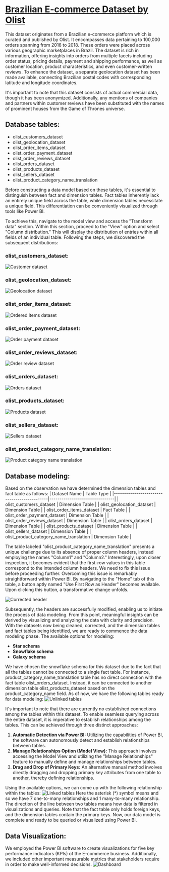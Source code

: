 # [Brazilian E-commerce Dataset by Olist](https://www.kaggle.com/datasets/olistbr/brazilian-ecommerce)


This dataset originates from a Brazilian e-commerce platform which is curated and published by Olist. It encompasses data pertaining to 100,000 orders spanning from 2016 to 2018. These orders were placed across various geographic marketplaces in Brazil. The dataset is rich in information, offering insights into orders from multiple facets including order status, pricing details, payment and shipping performance, as well as customer location, product characteristics, and even customer-written reviews. To enhance the dataset, a separate geolocation dataset has been made available, connecting Brazilian postal codes with corresponding latitude and longitude coordinates.

It's important to note that this dataset consists of actual commercial data, though it has been anonymized. Additionally, any mentions of companies and partners within customer reviews have been substituted with the names of prominent houses from the Game of Thrones universe.

## Database tables:
- olist_customers_dataset
- olist_geolocation_dataset
- olist_order_items_dataset
- olist_order_payment_dataset
- olist_order_reviews_dataset
- olist_orders_dataset
- olist_products_dataset
- olist_sellers_dataset
- olist_product_category_name_translation

Before constructing a data model based on these tables, it's essential to distinguish between fact and dimension tables. Fact tables inherently lack an entirely unique field across the table, while dimension tables necessitate a unique field. This differentiation can be conveniently visualized through tools like Power BI.

To achieve this, navigate to the model view and access the "Transform data" section. Within this section, proceed to the "View" option and select "Column distribution." This will display the distribution of entries within all fields of an individual table. Following the steps, we discovered the subsequent distributions:
### olist_customers_dataset:
![Customer dataset](Resources/olist_customers_dataset.png)
### olist_geolocation_dataset:
![Geolocation dataset](Resources/olist_geolocation_dataset.png)
### olist_order_items_dataset:
![Ordered items dataset](Resources/olist_order_items_dataset.png)
### olist_order_payment_dataset: 
![Order payment dataset](Resources/olist_order_payment_dataset.png)
### olist_order_reviews_dataset:
![Order review dataset](Resources/olist_order_reviews_dataset.png)
### olist_orders_dataset:
![Orders dataset](Resources/olist_orders_dataset.png)
### olist_products_dataset:
![Products dataset](Resources/olist_products_dataset.png)
### olist_sellers_dataset:
![Sellers dataset](Resources/olist_sellers_dataset.png)
### olist_product_category_name_translation:
![Product category name translation](Resources/olist_product_category_name_translation.png)

## Database modeling:

Based on the observation we have determined the dimension tables and fact table as follows:
| Dataset Name                                | Table Type                     |
|---------------------------------------------|--------------------------------|
| olist_customers_dataset                     | Dimension Table                |
| olist_geolocation_dataset                   | Dimension Table                |
| olist_order_items_dataset                   | Fact Table                     |
| olist_order_payment_dataset                 | Dimension Table                |
| olist_order_reviews_dataset                 | Dimension Table                |
| olist_orders_dataset                        | Dimension Table                |
| olist_products_dataset                      | Dimension Table                |
| olist_sellers_dataset                       | Dimension Table                |
| olist_product_category_name_translation     | Dimension Table                |

The table labeled "olist_product_category_name_translation" presents a unique challenge due to its absence of proper column headers, instead employing the names "Column1" and "Column2." Interestingly, upon closer inspection, it becomes evident that the first-row values in this table correspond to the intended column headers. We need to fix this issue before proceeding further. Overcoming this issue is remarkably straightforward within Power BI. By navigating to the "Home" tab of this table, a button aptly named "Use First Row as Header" becomes available. Upon clicking this button, a transformative change unfolds.

![Corrected header](Resources/With%20header.png)

Subsequently, the headers are successfully modified, enabling us to initiate the process of data modeling. From this point, meaningful insights can be derived by visualizing and analyzing the data with clarity and precision. With the datasets now being cleaned, corrected, and the dimension tables and fact tables being identified, we are ready to commence the data modeling phase. The available options for modeling:

- **Star schema**
- **Snowflake schema**
- **Galaxy schema**

We have chosen the snowflake schema for this dataset due to the fact that all the tables cannot be connected to a single fact table. For instance, product_category_name_translation table has no direct connection with the fact table olist_orders_dataset. Instead, it can be connected to another dimension table olist_products_dataset based on the product_category_name field. As of now, we have the following tables ready for data modeling:
![Unlinked tables](Resources/Unlinked%20schema.png)

It's important to note that there are currently no established connections among the tables within this dataset. To enable seamless querying across the entire dataset, it is imperative to establish relationships among the tables. This can be achieved through three distinct approaches:
1.	**Automatic Detection via Power BI:** Utilizing the capabilities of Power BI, the software can autonomously detect and establish relationships between tables.
2.	**Manage Relationships Option (Model View):** This approach involves accessing the Model View and utilizing the "Manage Relationships" feature to manually define and manage relationships between tables.
3.	**Drag and Drop of Primary Keys:** An alternative manual method involves directly dragging and dropping primary key attributes from one table to another, thereby defining relationships.

Using the available options, we can come up with the following relationship within the tables:
![Linked tables](Resources/Linked%20schema.png)
Here the asterisk (*) symbol means and so we have 7 one-to-many relationships and 1 many-to-many relationship. The direction of the line between two tables means how data is filtered in visualizations and queries. Note that the fact table only holds foreign keys, and the dimension tables contain the primary keys. Now, our data model is complete and ready to be queried or visualized using Power BI.

## Data Visualization:
We employed the Power BI software to create visualizations for five key performance indicators (KPIs) of the E-commerce business. Additionally, we included other important measurable metrics that stakeholders require in order to make well-informed decisions.
![Dashboard](Visualization/Dashboard.png)
[](https://app.powerbi.com/reportEmbed?reportId=40bfc821-b31a-4581-aac2-4ca8ebdf56c6&autoAuth=true&ctid=990436a6-87df-491c-9124-9afa91f88827)
